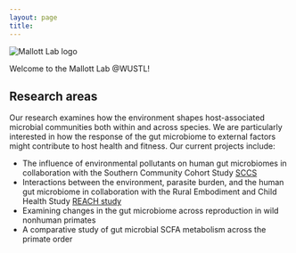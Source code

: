```yaml
---
layout: page
title: 
---
```

<img src="HorizontalColorGradient.png" alt="Mallott Lab logo">

Welcome to the Mallott Lab @WUSTL! 

## Research areas

Our research examines how the environment shapes host-associated microbial communities both within and across species. We are particularly interested in how the response of the gut microbiome to external factors might contribute to host health and fitness. Our current projects include:

* The influence of environmental pollutants on human gut microbiomes in collaboration with the Southern Community Cohort Study [SCCS](https://southerncommunitystudy.org)
* Interactions between the environment, parasite burden, and the human gut microbiome in collaboration with the Rural Embodiment and Child Health Study [REACH study](https://reachresearch.org)
* Examining changes in the gut microbiome across reproduction in wild nonhuman primates
* A comparative study of gut microbial SCFA metabolism across the primate order

<a rel="me" href="https://ecoevo.social/@lizmallott"></a>